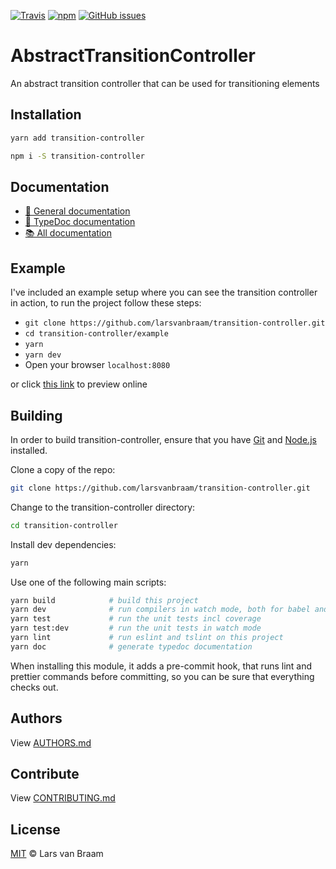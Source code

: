 [![Travis](https://img.shields.io/travis/larsvanbraam/transition-controller.svg?maxAge=2592000)](https://travis-ci.org/larsvanbraam/transition-controller)
[![npm](https://img.shields.io/npm/dm/transition-controller.svg?maxAge=2592000)](https://www.npmjs.com/package/transition-controller)
[![GitHub issues](https://img.shields.io/github/issues/larsvanbraam/transition-controller.svg?style=flat-square)](https://github.com/larsvanbraam/transition-controller/issues)

# AbstractTransitionController
An abstract transition controller that can be used for transitioning elements

## Installation

```sh
yarn add transition-controller
```

```sh
npm i -S transition-controller
```

## Documentation

- [📗 General documentation](https://transition-controller.larsvanbraam.nl/mkdocs/)
- [📘 TypeDoc documentation](https://transition-controller.larsvanbraam.nl/typedoc/)
- [📚 All documentation](https://transition-controller.larsvanbraam.nl)

## Example
I've included an example setup where you can see the transition controller in action, to run the project follow these steps:

- `git clone https://github.com/larsvanbraam/transition-controller.git`
- `cd transition-controller/example`
- `yarn`
- `yarn dev`
- Open your browser `localhost:8080`

or click [this link](https://larsvanbraam.github.io/transition-controller/example/) to preview online

## Building

In order to build transition-controller, ensure that you have [Git](http://git-scm.com/downloads) and [Node.js](http://nodejs.org/) installed.

Clone a copy of the repo:
```sh
git clone https://github.com/larsvanbraam/transition-controller.git
```

Change to the transition-controller directory:
```sh
cd transition-controller
```

Install dev dependencies:
```sh
yarn
```

Use one of the following main scripts:
```sh
yarn build            # build this project
yarn dev              # run compilers in watch mode, both for babel and typescript
yarn test             # run the unit tests incl coverage
yarn test:dev         # run the unit tests in watch mode
yarn lint             # run eslint and tslint on this project
yarn doc              # generate typedoc documentation
```

When installing this module, it adds a pre-commit hook, that runs lint and prettier commands
before committing, so you can be sure that everything checks out.

## Authors
View [AUTHORS.md](./AUTHORS.md)

## Contribute
View [CONTRIBUTING.md](./CONTRIBUTING.md)

## License
[MIT](./LICENSE) © Lars van Braam
